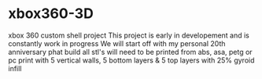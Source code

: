 # xbox360-3D
xbox 360 custom shell project 
This project is early in developement and is constantly work in progress
We will start off with my personal 20th anniversary phat build
all stl's will need to be printed from abs, asa, petg or pc
print with 5 vertical walls, 5 bottom layers & 5 top layers with 25% gyroid infill

